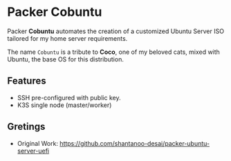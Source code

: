 # Packer **Cobuntu**

Packer **Cobuntu** automates the creation of a customized Ubuntu Server ISO tailored for my home server requirements.

The name `Cobuntu` is a tribute to **Coco**, one of my beloved cats, mixed with Ubuntu, the base OS for this distribution.

## Features

- SSH pre-configured with public key.
- K3S single node (master/worker)

## Gretings

- Original Work: https://github.com/shantanoo-desai/packer-ubuntu-server-uefi
